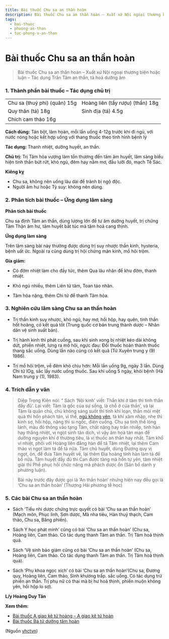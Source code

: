 ```yaml
---
title: Bài thuốc Chu sa an thần hoàn
description: Bài thuốc Chu sa an thần hoàn – Xuất xứ Nội ngoại thương biện hoặc luận – Tác dụng Trấn Tâm an thần, tả hoả dưỡng âm
tags:
  - bai-thuoc
  - phuong-an-than
  - tuc-phong-v-an-than
---
```


# Bài thuốc Chu sa an thần hoàn 

> Bài thuốc Chu sa an thần hoàn – Xuất xứ Nội ngoại thương biện hoặc luận – Tác dụng Trấn Tâm an thần, tả hoả dưỡng âm

### 1. Thành phần bài thuốc – Tác dụng chủ trị

|  |  |
| --- | --- |
| Chu sa (thuỷ phi) (quân) 15g | Hoàng liên (tẩy rượu) (thần) 18g |
| Quy thân (tá) 18g | Sinh địa (tá) 4.5g |
| Chích cam thảo 16g |  |

**Cách dùng:** Tán bột, làm hoàn, mỗi lần uống 4-12g trước khi đi ngủ, với nước nóng hoặc kết hợp uống với thang thuốc theo tình hình bệnh lý

**Tác dụng:** Thanh nhiệt, dưỡng huyết, an thần. 

**Chủ trị:** Trị Tâm hỏa vượng làm tổn thương đến tâm âm huyết, lâm sàng biểu hiện tinh thần bứt rứt, khó ngủ, đêm hay nằm mơ, đầu lưỡi đỏ, mạch Tế Sác.

**Kiêng kỵ**

* Chu sa, không nên uống lâu dài để tránh bị ngộ độc.
* Người âm hư hoặc Tỳ suy: không nên dùng.

### 2. Phân tích bài thuốc – Ứng dụng lâm sàng

**Phân tích bài thuốc**

Chu sa định Tâm an thần, dùng lượng lớn để tư âm dưỡng huyết, trị chứng Tâm Thận âm hư, tâm huyết bất túc mà tâm hoả cang thịnh.

**Ứng dụng làm sàng** 

Trên lâm sàng bài này thường được dùng trị suy nhược thần kinh, hysteria, bệnh uất ức. Ngoài ra cũng dùng trị hội chứng mãn kinh, mồ hôi trộm.

**Gia giảm:**

+ Có đờm nhiệt làm cho đầy tức, thêm Qua lâu nhân để khu đờm, thanh nhiệt.

+ Khó ngủ nhiều, thêm Liên tử tâm, Toan táo nhân.

+ Tâm hỏa nặng, thêm Chi tử để thanh Tâm hỏa.

### 3. Nghiên cứu lâm sàng Chu sa an thần hoàn

+ Trị thần kinh suy nhược, khó ngủ, hay mơ, hồi hộp, hay quên, tinh thần hốt hoảng, có kết quả tốt (Trung quốc cơ bản trung thành dược – Nhân dân vệ sinh xuất bản).

+ Trị hành kinh thì phát cuồng, sau khi sinh xong bị nhiệt kéo dài không dứt, phiền nhiệt, lưng ra mồ hôi, ngực đau: Đổi thuốc hoàn thành thuốc thang sắc uống. Dùng lần nào cũng có kết quả (Tứ Xuyên trung y (9) 1986).

+ Trị mồ hôi trộm, về đêm khó chịu hơn: Mỗi lần uống 9g, ngày 3 lần. Dùng Chi tử lOg, sắc lấy nước uống thuốc. Sau khi uống 5 ngày, khỏi bệnh (Hà Nam trung y (1), 1983).

### 4. Trích dẫn y văn

> Diệp Trọng Kiên nói: “ Sách ‘Nội kinh’ viết: Thẩn khí ở tâm thì tinh thần đầy đủ’. Lại viết: Tâm là gốc của sự sống, là chỗ ở của thần’, vả lại Tâm là quân chủ, chủ không sáng suốt thì tinh khí loạn, thần mỏi mệt quá thì hồn phách tán, vì thế, [ngủ không yên](/yhctvn/chung-mat-ngu-theo-dong-y), tà khí xâm nhập, nhẹ thì kinh sợ, hồi hộp, nặng thì si ngốc, điên cuồng. Chu sa tinh thể lóng lánh, màu đỏ thông vào tạng Tâm, chất nặng hay trấn nhiếp, tính hàn hay thắng nhiệt, vị ngọt sinh tân dịch, vì vậy âm hoả tản mạn để dưỡng nguyên khí ở thượng tiêu, là vị thuốc an thần hay nhất. Tâm khổ vì nhiệt, phối với Hoàng liên đắng hàn để tả Tâm nhiệt, lại thêm Cam thảo vị ngọt làm tá để tả nữa. Tâm chủ huyết, dùng Đương quy vị ngọt, ôn, để đưa Tâm huyết về, lại thêm Địa hoàng tính hàn làm tá để bổ nữa. Tâm huyết đầy đủ thì Can được tàng mà hồn tự yên, tâm nhiệt giải thì Phế phục hồi chức năng mà phách dược ổn (Sán bổ danh y phương luận).

> 
> Bài này trước đây được gọi là ‘An thần hoàn’ nhưng hiện nay đều gọi là ‘Chu sa an thần hoàn’ (Thượng Hải phương tễ học)
> 
> 
> 

### 5. Các bài Chu sa an thần hoàn

+ Sách ‘Tiểu nhi dược chứng trực quyết có bài ‘Chu sa an thần hoàn’ (Mạch môn, Phục linh, Sơn dược, Mã nha tiêu, Hàn thuỷ thạch, Cam thảo, Chu sa, Băng phiến).

+ Sách Y học phát minh’ cũng có bài ‘Chu sa an thần hoàn’ (Chu sa, Hoàng liên, Cam thảo. Có tác dụng thanh Tâm an thần. Trị Tâm hoả thịnh quá.

+ Sách ‘Vệ sinh bảo giám cũng có bài ‘Chu sa an thần hoàn’ (Chu sa, Hoàng liên, Cam thảo. Có tác dụng thanh Tâm an thần. Trị Tâm hoả thịnh quá).

+ Sách ‘Phụ khoa ngọc xích’ có bài ‘Chu sa an thần hoàn’(Chu sa, Đương quy, Hoàng liên, Cam thảo, Sinh khương trấp. sắc uống. Có tác dụng trừ phiền an thần. Trị phụ nữ có thai mà bị hư hoả thịnh, phiền muộn không yên, hồi hộp lo sợ).

**L/y Hoàng Duy Tân**

**Xem thêm:**

* [Bài thuốc A giao kê tử hoàng – A giao kê tử hoàn](/yhctvn/a-giao-ke-tu-hoang-a-giao-ke-tu-hoan)
* [Bài thuốc Bá tử dưỡng tâm hoàn](/yhctvn/bai-thuoc-ba-tu-duong-tam-hoan)

(Nguồn <a href="https://yhctvn.com/bai-thuoc-chu-sa-an-than-hoan/" target="_blank">yhctvn</a>)

